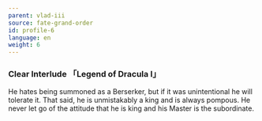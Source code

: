 ```yaml
---
parent: vlad-iii
source: fate-grand-order
id: profile-6
language: en
weight: 6
---
```


### Clear Interlude 「Legend of Dracula I」

He hates being summoned as a Berserker, but if it was unintentional he will tolerate it. That said, he is unmistakably a king and is always pompous. He never let go of the attitude that he is king and his Master is the subordinate.
